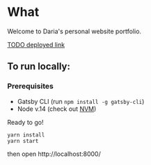 # What
Welcome to Daria's personal website portfolio.

[TODO deployed link](https://www.com)

## To run locally:

### Prerequisites

- Gatsby CLI (run `npm install -g gatsby-cli`)
- Node v.14 (check out [NVM](https://github.com/nvm-sh/nvm))

Ready to go!

```
yarn install
yarn start
```

then open http://localhost:8000/
